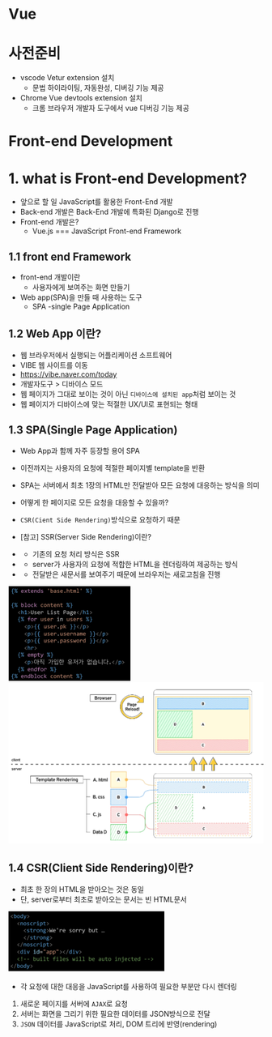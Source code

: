 # Vue

# 사전준비

- vscode Vetur extension 설치
    - 문법 하이라이팅, 자동완성, 디버깅 기능 제공
- Chrome Vue devtools extension 설치
    - 크롬 브라우저 개발자 도구에서 vue 디버깅 기능 제공

# Front-end Development

# 1. what is Front-end Development?

- 앞으로 할 일 JavaScript를 활용한 Front-End 개발
- Back-end 개발은 Back-End 개발에 특화된 Django로 진행
- Front-end 개발은?
    - Vue.js === JavaScript Front-end Framework

## 1.1 front end Framework

- front-end 개발이란
    - 사용자에게 보여주는 화면 만들기
- Web app(SPA)을 만들 때 사용하는 도구
    - SPA -single Page Application

## 1.2 Web App 이란?

- 웹 브라우저에서 실행되는 어플리케이션 소프트웨어
- VIBE 웹 사이트를 이동
- https://vibe.naver.com/today
- 개발자도구 > 디바이스 모드
- 웹 페이지가 그대로 보이는 것이 아닌 `디바이스에 설치된 app`처럼 보이는 것
- 웹 페이지가 디바이스에 맞는 적절한 UX/UI로 표현되는 형태

## 1.3 SPA(Single Page Application)

- Web App과 함께 자주 등장할 용어 SPA
- 이전까지는 사용자의 요청에 적절한 페이지별 template을 반환
- SPA는 서버에서 최초 1장의 HTML만 전달받아 모든 요청에 대응하는 방식을 의미
- 어떻게 한 페이지로 모든 요청을 대응할 수 있을까?
- `CSR(Cient Side Rendering)`방식으로 요청하기 때문

- [참고] SSR(Server Side Rendering)이란?
- - 기존의 요청 처리 방식은 SSR
- - server가 사용자의 요청에 적합한 HTML을 렌더링하여 제공하는 방식
- - 전달받은 새문서를 보여주기 때문에 브라우저는 새로고침을 진행

![ssr](../img/SSR.png)
![ssr1](../img/SSR1.png)

## 1.4 CSR(Client Side Rendering)이란?

- 최초 한 장의 HTML을 받아오는 것은 동일
- 단, server로부터 최초로 받아오는 문서는 빈 HTML문서

![csr](../img/CSR.png)

- 각 요청에 대한 대응을 JavaScript를 사용하여 필요한 부분만 다시 렌더링
1. 새로운 페이지를 서버에 `AJAX`로 요청
2. 서버는 화면을 그리기 위한 필요한 데이터를 JSON방식으로 전달
3. `JSON` 데이터를 JavaScript로 처리, DOM 트리에 반영(rendering)